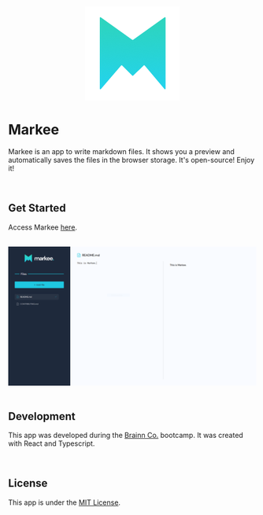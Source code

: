 <p align="center">
    <img src="./logo.png" alt="Markee-logo" />
<p>


# Markee

<p>
    Markee is an app to write markdown files. It shows you a preview and automatically saves the files in the browser storage. It's open-source! Enjoy it!
</p>

<br/>

## Get Started

<p>
    Access Markee <a href="https://markee-brenoh1ldebr4nd.vercel.app/">here</a>.
</p>

<br/>

<img src="./screenshot.png" alt="Markee-screenshot"/>

<br/>
<br/>

## Development

<p>
    This app was developed during the <a href="https://github.com/brainnco">Brainn Co.</a> bootcamp. It was created with React and Typescript. 
</p>

<br/>

## License

<p>
    This app is under the <a href="./LICENSE">MIT License</a>.
</p>